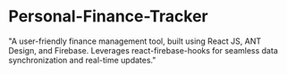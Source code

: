 # Personal-Finance-Tracker
"A user-friendly finance management tool, built using React JS, ANT Design, and Firebase. Leverages react-firebase-hooks for seamless data synchronization and real-time updates."
